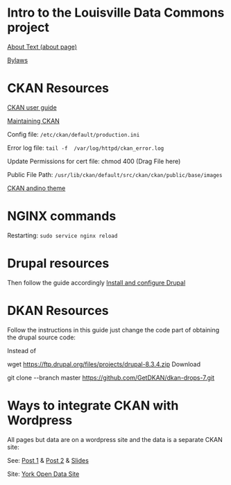 # Intro to the Louisville Data Commons project 
[About Text (about page)]

[Bylaws]

[About Text (about page)]: https://docs.google.com/document/d/1wq73t1mLUfFTjMU8arMe8oFwhct2Ei0teWmndlPB7r0/edit?usp=sharing
[Bylaws]: https://docs.google.com/document/d/12FSVXbFbkdq1ydorAyfewKHysIXSmrpAz4UpmvxJ9XI/edit?usp=sharing


# CKAN Resources

[CKAN user guide]

[Maintaining CKAN]

[CKAN user guide]: https://docs.ckan.org/en/ckan-2.7.3/user-guide.html

[Maintaining CKAN]: https://docs.ckan.org/en/ckan-2.7.3/maintaining/index.html

Config file: ``/etc/ckan/default/production.ini``

Error log file: ``tail -f  /var/log/httpd/ckan_error.log``

Update Permissions for cert file: chmod 400 (Drag File  here)

Public File Path:  ``/usr/lib/ckan/default/src/ckan/ckan/public/base/images``

[CKAN andino theme]

[CKAN andino theme]: https://github.com/datosgobar/portal-andino-theme

# NGINX commands

Restarting: ``sudo service nginx reload``

# Drupal resources 
Then follow the guide accordingly
[Install and configure Drupal]

[Install and configure Drupal]: https://www.howtoforge.com/tutorial/how-to-install-and-configure-drupal-on-debian-9/

# DKAN Resources

Follow the instructions in this guide just change the code part of obtaining the drupal source code:

Instead of

wget https://ftp.drupal.org/files/projects/drupal-8.3.4.zip
Download

git clone --branch master https://github.com/GetDKAN/dkan-drops-7.git 

# Ways to integrate CKAN with Wordpress

All pages but data are on a wordpress site and the data is a separate CKAN site:

See: [Post 1] & [Post 2] & [Slides]

Site: [York Open Data Site]

[York Open Data Site]: https://www.yorkopendata.org
[Post 1]: https://www.yorkopendata.org/ckan-and-wordpress-integration-blog-by-castlegate-it/
[Post 2]: https://www.castlegateit.co.uk/2015/03/ckan-and-wordpress-integration/
[Slides]: https://metaodi.ch/posts/2016/10/how-we-combined-wordpress-with-ckan/
